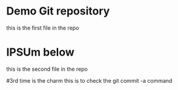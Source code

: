 # Demo Git repository

this is the first file  in the repo 

# IPSUm below

this is the second file in the repo

#3rd time is the charm
this is to check the git commit -a command

